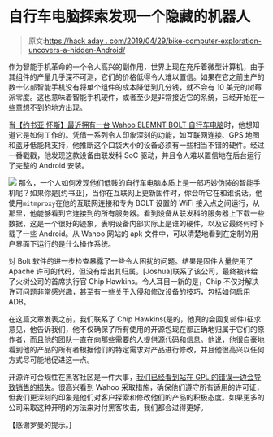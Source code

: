 # 自行车电脑探索发现一个隐藏的机器人

> 原文:[https://hack aday . com/2019/04/29/bike-computer-exploration-uncovers-a-hidden-Android/](https://hackaday.com/2019/04/29/bike-computer-exploration-uncovers-a-hidden-android/)

作为智能手机革命的一个令人高兴的副作用，世界上现在充斥着微型计算机，由于其组件的产量几乎深不可测，它们的价格低得令人难以置信。如果在它之前生产的数十亿部智能手机没有将单个组件的成本降低到几分钱，就不会有 10 美元的树莓派零度。这也意味着智能手机硬件，或者至少是非常接近它的系统，已经开始在一些意想不到的地方出现。

当[【约书亚·怀斯】最近拥有一台 Wahoo ELEMNT BOLT 自行车电脑](https://joshua0.dreamwidth.org/65779.html)时，他想知道它是如何工作的。凭借一系列令人印象深刻的功能，如互联网连接、GPS 地图和蓝牙低能耗支持，他推断这个口袋大小的设备必须有一些相当不错的硬件。经过一番戳戳，他发现这款设备由联发科 SoC 驱动，并且令人难以置信地在后台运行了完整的 Android 安装。

[![](../Images/3177fbdcc5565c2be6a72b2c9d559f97.png)](https://hackaday.com/wp-content/uploads/2019/04/bolt_detail.png) 那么，一个人如何发现他们低贱的自行车电脑本质上是一部巧妙伪装的智能手机呢？如果你是[约书亚]，当你在互联网上更新固件时，你会听它在和谁说话。他使用`mitmproxy`在他的互联网连接和专为 BOLT 设置的 WiFi 接入点之间运行，从那里，他能够看到它连接到的所有服务器。看到设备从联发科的服务器上下载一些数据，这是一个很好的迹象，表明设备内部实际上是谁的硬件，以及它最终何时下载了一些 Android。从 Wahoo 网站的 apk 文件中，可以清楚地看到在定制的用户界面下运行的是什么操作系统。

对 Bolt 软件的进一步检查暴露了一些令人困扰的问题。结果是固件大量使用了 Apache 许可的代码，但没有给出其归属。[Joshua]联系了该公司，最终被转给了火树公司的首席执行官 Chip Hawkins。令人耳目一新的是，Chip 不仅对解决许可问题非常感兴趣，甚至有一些关于入侵和修改设备的技巧，包括如何启用 ADB。

在这篇文章发表之前，我们联系了 Chip Hawkins(是的，他真的会回复邮件)征求意见，他告诉我们，他不仅确保了所有使用的开源包现在都正确地归属于它们的原作者，而且他的团队一直在向那些需要的人提供源代码和信息。他说，他很自豪地看到他的产品的所有者根据他们的特定需求对产品进行修改，并且他很高兴以任何方式尽可能地促进这一点。

开源许可合规性在黑客社区是一件大事，[我们已经看到站在 GPL 的错误一边会导致销售的损失](https://hackaday.com/2018/08/27/gpl-violations-cost-creality-a-us-distributor/)。很高兴看到 Wahoo 采取措施，确保他们遵守所有适用的许可证，但我们更深刻的印象是他们对客户探索和修改他们的产品的积极态度。如果更多的公司采取这种开明的方法来对付黑客攻击，我们都会过得更好。

【感谢罗曼的提示。]
